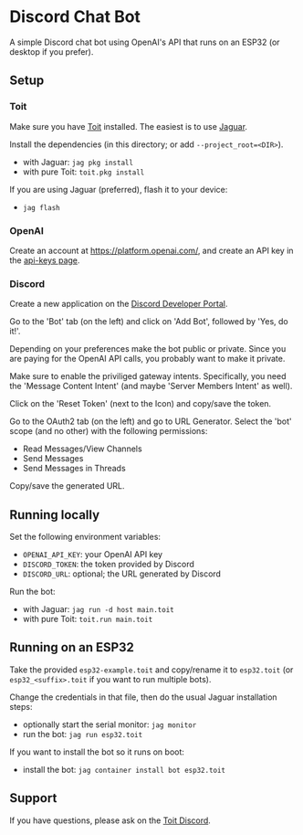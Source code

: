 # Discord Chat Bot

A simple Discord chat bot using OpenAI's API that runs on an ESP32 (or
  desktop if you prefer).

## Setup
### Toit
Make sure you have [Toit](toitlang.org) installed. The easiest is to use
  [Jaguar](https://github.com/toitlang/jaguar).

Install the dependencies (in this directory; or add `--project_root=<DIR>`).
- with Jaguar: `jag pkg install`
- with pure Toit: `toit.pkg install`

If you are using Jaguar (preferred), flash it to your device:
- `jag flash`

### OpenAI
Create an account at https://platform.openai.com/, and create an API key
in the [api-keys page](https://platform.openai.com/account/api-keys).

### Discord
Create a new application on the [Discord Developer Portal](https://discord.com/developers/applications).

Go to the 'Bot' tab (on the left) and click on 'Add Bot', followed by 'Yes, do it!'.

Depending on your preferences make the bot public or private. Since you are
paying for the OpenAI API calls, you probably want to make it private.

Make sure to enable the priviliged gateway intents. Specifically, you need
the 'Message Content Intent' (and maybe 'Server Members Intent' as well).

Click on the 'Reset Token' (next to the Icon) and copy/save the token.

Go to the OAuth2 tab (on the left) and go to URL Generator. Select the
'bot' scope (and no other) with the following permissions:
- Read Messages/View Channels
- Send Messages
- Send Messages in Threads

Copy/save the generated URL.

## Running locally
Set the following environment variables:
- `OPENAI_API_KEY`: your OpenAI API key
- `DISCORD_TOKEN`: the token provided by Discord
- `DISCORD_URL`: optional; the URL generated by Discord

Run the bot:
- with Jaguar: `jag run -d host main.toit`
- with pure Toit: `toit.run main.toit`

## Running on an ESP32
Take the provided `esp32-example.toit` and copy/rename it to
`esp32.toit` (or `esp32_<suffix>.toit` if you want to
run multiple bots).

Change the credentials in that file, then do the usual Jaguar installation
steps:
* optionally start the serial monitor: `jag monitor`
* run the bot: `jag run esp32.toit`

If you want to install the bot so it runs on boot:
* install the bot: `jag container install bot esp32.toit`

## Support
If you have questions, please ask on the [Toit Discord](https://discord.gg/Q7Y9VQ5nh2).
